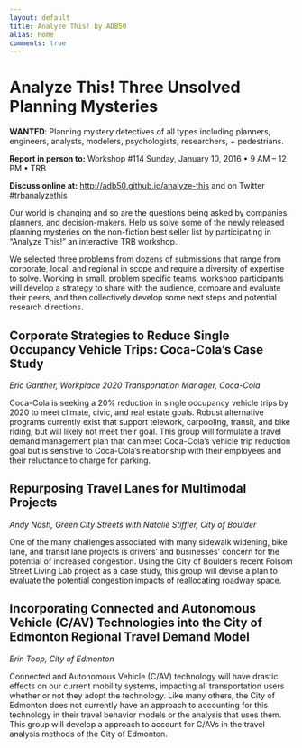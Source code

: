 ```yaml
---
layout: default
title: Analyze This! by ADB50
alias: Home
comments: true
---
```

# Analyze This!  Three Unsolved Planning Mysteries

**WANTED**: Planning mystery detectives of all types including planners, engineers, analysts, modelers, psychologists, researchers, + pedestrians.

**Report in person to:**  Workshop #114  Sunday, January 10, 2016  •  9 AM – 12 PM  •  TRB

**Discuss online at:**  http://adb50.github.io/analyze-this and on Twitter #trbanalyzethis  

Our world is changing and so are the questions being asked by companies, planners, and decision-makers.  Help us solve some of the newly released planning mysteries on the non-fiction best seller list by participating in “Analyze This!” an interactive  TRB workshop.  

We selected three problems from dozens of submissions that range from corporate, local, and regional in scope and require a diversity of expertise to solve.  Working in small, problem specific teams, workshop participants will develop a strategy to share with the audience, compare and evaluate their peers, and then collectively develop some next steps and potential research directions.

## Corporate Strategies to Reduce Single Occupancy Vehicle Trips: Coca-Cola’s Case Study

*Eric Ganther, Workplace 2020 Transportation Manager, Coca-Cola*

Coca-Cola is seeking a 20% reduction in single occupancy vehicle trips by 2020 to meet climate, civic, and real estate goals.  Robust alternative programs currently exist that support telework, carpooling, transit, and bike riding, but will likely not meet their goal.  This group will formulate a travel demand management plan that can meet Coca-Cola’s vehicle trip reduction goal but is sensitive to Coca-Cola’s relationship with their employees and their reluctance to charge for parking.

## Repurposing Travel Lanes for Multimodal Projects

*Andy Nash, Green City Streets with Natalie Stiffler, City of Boulder*

One of the many challenges associated with many sidewalk widening, bike lane, and transit lane projects is drivers’ and businesses’ concern for the potential of  increased congestion.  Using the City of Boulder’s recent Folsom Street Living Lab project as a case study, this group will devise a plan to evaluate the potential congestion impacts of reallocating roadway space.

## Incorporating Connected and Autonomous Vehicle (C/AV) Technologies into the City of Edmonton Regional Travel Demand Model

*Erin Toop, City of Edmonton*

Connected and Autonomous Vehicle (C/AV) technology will have drastic effects on our current mobility systems, impacting all transportation users whether or not they adopt the technology.  Like many others, the City of Edmonton does not currently have an approach to accounting for this technology in their travel behavior models or the analysis that uses them.  This group will develop a approach to account for C/AVs in the travel analysis methods of the City of Edmonton.
